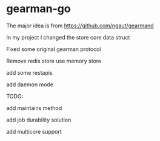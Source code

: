 # gearman-go

The major idea is from https://github.com/ngaut/gearmand

In my project I changed the store core data struct 

Fixed some original gearman protocol

Remove redis store  use memory store

add some restapis

add daemon mode

TODO:

add maintains method

add job durability solution

add multicore support




